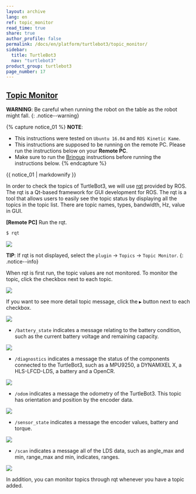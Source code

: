 ```yaml
---
layout: archive
lang: en
ref: topic_monitor
read_time: true
share: true
author_profile: false
permalink: /docs/en/platform/turtlebot3/topic_monitor/
sidebar:
  title: TurtleBot3
  nav: "turtlebot3"
product_group: turtlebot3
page_number: 17
---
```


<div style="counter-reset: h1 8"></div>
<div style="counter-reset: h2 0"></div>

<!--[dummy Header 1]>
  <h1 id="basic-operation"><a href="#basic-operation">Basic Operation</a></h1>
<![end dummy Header 1]-->

## [Topic Monitor](#topic-monitor)

**WARNING**: Be careful when running the robot on the table as the robot might fall.
{: .notice--warning}

{% capture notice_01 %}
**NOTE**: 
- This instructions were tested on `Ubuntu 16.04` and `ROS Kinetic Kame`.
- This instructions are supposed to be running on the remote PC. Please run the instructions below on your **Remote PC**.
- Make sure to run the [Bringup](/docs/en/platform/turtlebot3/bringup/#bringup) instructions before running the instructions below.
{% endcapture %}
<div class="notice--info">{{ notice_01 | markdownify }}</div>

In order to check the topics of TurtleBot3, we will use [rqt][rqt] provided by ROS. The rqt is a Qt-based framework for GUI development for ROS. The rqt is a tool that allows users to easily see the topic status by displaying all the topics in the topic list. There are topic names, types, bandwidth, Hz, value in GUI.

**[Remote PC]** Run the rqt.
``` bash
$ rqt
```
![](/assets/images/platform/turtlebot3/example/rqt_1.png)

**TIP**: If rqt is not displayed, select the `plugin` -> `Topics` -> `Topic Monitor`.
{: .notice--info}

When rqt is first run, the topic values are not monitored. To monitor the topic, click the checkbox next to each topic.

![](/assets/images/platform/turtlebot3/example/rqt_2.png)

If you want to see more detail topic message, click the `▶` button next to each checkbox.

![](/assets/images/platform/turtlebot3/example/rqt_3.png)


- `/battery_state` indicates a message relating to the battery condition, such as the current battery voltage and remaining capacity.

![](/assets/images/platform/turtlebot3/example/rqt_4.png)

- `/diagnostics` indicates a message the status of the components connected to the TurtleBot3, such as a MPU9250, a DYNAMIXEL X, a HLS-LFCD-LDS, a battery and a OpenCR.

![](/assets/images/platform/turtlebot3/example/rqt_5.png)

- `/odom` indicates a message the odometry of the TurtleBot3. This topic has orientation and position by the encoder data.  

![](/assets/images/platform/turtlebot3/example/rqt_6.png)

- `/sensor_state` indicates a message the encoder values, battery and torque.

![](/assets/images/platform/turtlebot3/example/rqt_7.png)

- `/scan` indicates a message all of the LDS data, such as angle_max and min, range_max and min, indicates, ranges.

![](/assets/images/platform/turtlebot3/example/rqt_8.png)

In addition, you can monitor topics through rqt whenever you have a topic added.

[bringup]: /docs/en/platform/turtlebot3/bringup/#bringup
[rqt]: http://wiki.ros.org/rqt
